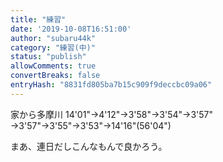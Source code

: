 ```yaml
---
title: "練習"
date: '2019-10-08T16:51:00'
author: "subaru44k"
category: "練習(中)"
status: "publish"
allowComments: true
convertBreaks: false
entryHash: "8831fd805ba7b15c909f9deccbc09a06"
---
```

家から多摩川
14'01"→4'12"→3'58"→3'54"→3'57"
→3'57"→3'55"→3'53"→14'16"(56'04")

まあ、連日だしこんなもんで良かろう。
